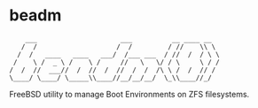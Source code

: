 beadm
=====
        ___                     ___          __ ____ __
       /  /                    /  /         / //    \\ \
      /  /   ____   ____   ___/  /___ ___  / //  /  / \ \
     /    \ /  _ \ /    \ /     //   \   \/ / \     \ / /
    /  /  //  ___//  /  //  /  //  /  /  /\ \ /  /  // /
    \____/ \____/ \_____\\____//__/__/__/  \_\\____//_/

FreeBSD utility to manage Boot Environments on ZFS filesystems.


